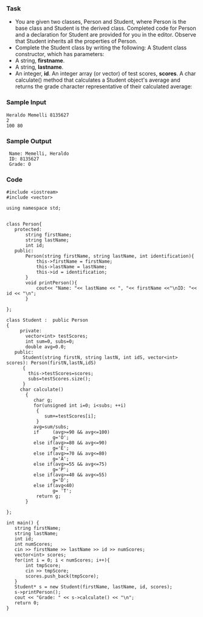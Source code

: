 ### Task 

* You are given two classes, Person and Student, where Person is the base class and Student is the derived class. Completed code for Person and a declaration for Student are provided for you in the editor. Observe that Student inherits all the properties of Person.
* Complete the Student class by writing the following:
A Student class constructor, which has  parameters:
* A string, **firstname**.
* A string, **lastname**.
* An integer, **id**.
An integer array (or vector) of test scores, **scores**.
A char calculate() method that calculates a Student object's average and returns the grade character representative of their calculated average:

### Sample Input
```
Heraldo Memelli 8135627
2
100 80
```
### Sample Output
```
 Name: Memelli, Heraldo
 ID: 8135627
 Grade: O
 ```
 ### Code
 ```
 #include <iostream>
#include <vector>

using namespace std;


class Person{
	protected:
		string firstName;
		string lastName;
		int id;
	public:
		Person(string firstName, string lastName, int identification){
			this->firstName = firstName;
			this->lastName = lastName;
			this->id = identification;
		}
		void printPerson(){
			cout<< "Name: "<< lastName << ", "<< firstName <<"\nID: "<< id << "\n"; 
		}
	
};

class Student :  public Person
{
      private:
        vector<int> testScores;
        int sum=0, subs=0;
        double avg=0.0;
    public:
       Student(string firstN, string lastN, int idS, vector<int> scores): Person(firstN,lastN,idS)
       {
         this->testScores=scores;
         subs=testScores.size();
       }
      char calculate()
        {
           char g;
           for(unsigned int i=0; i<subs; ++i)
            {
               sum+=testScores[i];
            }
           avg=sum/subs;
           if     (avg>=90 && avg<=100)
                  g='O';
           else if(avg>=80 && avg<=90)
                  g='E';
           else if(avg>=70 && avg<=80)
                  g='A';
           else if(avg>=55 && avg<=75)
                  g='P';
           else if(avg>=40 && avg<=55)
                  g='D';
           else if(avg<40)
                  g= 'T';
            return g;
        }

};

int main() {
	string firstName;
  	string lastName;
	int id;
  	int numScores;
	cin >> firstName >> lastName >> id >> numScores;
  	vector<int> scores;
  	for(int i = 0; i < numScores; i++){
	  	int tmpScore;
	  	cin >> tmpScore;
		scores.push_back(tmpScore);
	}
	Student* s = new Student(firstName, lastName, id, scores);
	s->printPerson();
	cout << "Grade: " << s->calculate() << "\n";
	return 0;
}
 ```
